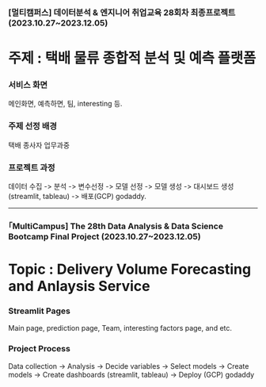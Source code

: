 ### [멀티캠퍼스] 데이터분석 & 엔지니어 취업교육 28회차 최종프로젝트 (2023.10.27~2023.12.05)

# 주제 : 택배 물류 종합적 분석 및 예측 플랫폼

### 서비스 화면
메인화면, 예측하면, 팀, interesting 등.

### 주제 선정 배경
택배 종사자 업무과중

### 프로젝트 과정
데이터 수집 -> 분석 -> 변수선정 -> 모델 선정 -> 모델 생성 -> 대시보드 생성 (streamlit, tableau) -> 배포(GCP) godaddy.

-------------------------------------------------------------------------------------------------------------------
### ｢MultiCampus] The 28th Data Analysis & Data Science Bootcamp Final Project (2023.10.27~2023.12.05)

# Topic : Delivery Volume Forecasting and Anlaysis Service

### Streamlit Pages 
Main page, prediction page, Team, interesting factors page, and etc.

### Project Process 
Data collection -> Analysis -> Decide variables -> Select models -> Create models -> Create dashboards (streamlit, tableau) -> Deploy (GCP) godaddy

